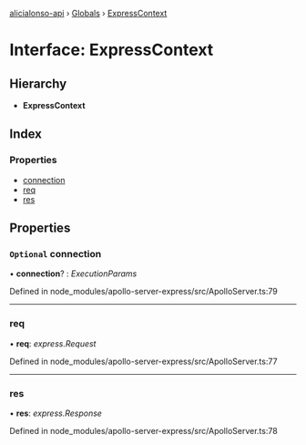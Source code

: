 [alicialonso-api](../README.md) › [Globals](../globals.md) › [ExpressContext](expresscontext.md)

# Interface: ExpressContext

## Hierarchy

* **ExpressContext**

## Index

### Properties

* [connection](expresscontext.md#optional-connection)
* [req](expresscontext.md#req)
* [res](expresscontext.md#res)

## Properties

### `Optional` connection

• **connection**? : *ExecutionParams*

Defined in node_modules/apollo-server-express/src/ApolloServer.ts:79

___

###  req

• **req**: *express.Request*

Defined in node_modules/apollo-server-express/src/ApolloServer.ts:77

___

###  res

• **res**: *express.Response*

Defined in node_modules/apollo-server-express/src/ApolloServer.ts:78
